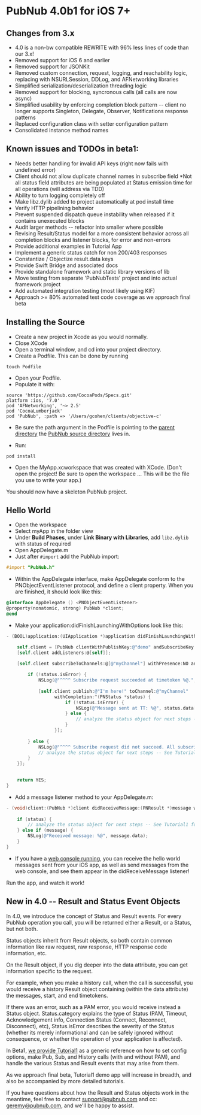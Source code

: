 # PubNub 4.0b1 for iOS 7+

## Changes from 3.x
* 4.0 is a non-bw compatible REWRITE with 96% less lines of code than our 3.x!
* Removed support for iOS 6 and earlier
* Removed support for JSONKit
* Removed custom connection, request, logging, and reachability logic, replacing with NSURLSession, DDLog, and AFNetworking libraries
* Simplified serialization/deserialization threading logic
* Removed support for blocking, syncronous calls (all calls are now async)
* Simplified usability by enforcing completion block pattern -- client no longer supports Singleton, Delegate, Observer, Notifications response patterns
* Replaced configuration class with setter configuration pattern
* Consolidated instance method names
 
## Known issues and TODOs in beta1:

* Needs better handling for invalid API keys (right now fails with undefined error)
* Client should not allow duplicate channel names in subscribe field
*Not all status field attributes are being populated at Status emission time for all operations (will address via TDD)
* Ability to turn logging completely off
* Make libz.dylib added to project automatically at pod install time
* Verify HTTP pipelining behavior
* Prevent suspended dispatch queue instability when released if it contains unexecuted blocks
* Audit larger methods -- refactor into smaller where possible
* Revising Result/Status model for a more consistent behavior across all completion blocks and listener blocks, for error and non-errors
* Provide additional examples in Tutorial App
* Implement a generic status catch for non 200/403 responses
* Constantize / Objectize result.data keys
* Provide Swift Bridge and associated docs
* Provide standalone framework and static library versions of lib
* Move testing from separate 'PubNubTests' project and into actual framework project
* Add automated integration testing (most likely using KIF)
* Approach >= 80% automated test code coverage as we approach final beta

## Installing the Source

* Create a new project in Xcode as you would normally.
* Close XCode
* Open a terminal window, and cd into your project directory.
* Create a Podfile. This can be done by running
```
touch Podfile
```

* Open your Podfile.
* Populate it with:

```
source 'https://github.com/CocoaPods/Specs.git'
platform :ios, '7.0'
pod 'AFNetworking', '~> 2.5'
pod 'CocoaLumberjack'
pod 'PubNub', :path => '/Users/gcohen/clients/objective-c'
```

* Be sure the path argument in the Podfile is pointing to the [parent directory](https://github.com/pubnub/objective-c/tree/4.0b1) the [PubNub source directory](https://github.com/pubnub/objective-c/tree/4.0b1/PubNub) lives in.

* Run:
 ```
 pod install
 ```

* Open the MyApp.xcworkspace that was created with XCode. (Don't open the project! Be sure to open the workspace ... This will be the file you use to write your app.)

You should now have a skeleton PubNub project.

## Hello World

* Open the workspace
* Select myApp in the folder view
* Under **Build Phases**, under **Link Binary with Libraries**, add ```libz.dylib``` with status of required
* Open AppDelegate.m
* Just after ```#import``` add the PubNub import:
 
```objective-c
#import "PubNub.h"
```
* Within the AppDelegate interface, make AppDelegate conform to the PNObjectEventListener protocol, and define a client property. When you are finished, it should look like this:

```objective-c
@interface AppDelegate () <PNObjectEventListener>
@property(nonatomic, strong) PubNub *client;
@end
```

* Make your application:didFinishLaunchingWithOptions look like this:

```objective-c
- (BOOL)application:(UIApplication *)application didFinishLaunchingWithOptions:(NSDictionary *)launchOptions {

    self.client = [PubNub clientWithPublishKey:@"demo" andSubscribeKey:@"demo"];
    [self.client addListeners:@[self]];

    [self.client subscribeToChannels:@[@"myChannel"] withPresence:NO andCompletion:^(PNStatus *status) {
        
        if (!status.isError) {
            NSLog(@"^^^^ Subscribe request succeeded at timetoken %@.", status.currentTimetoken);
            
            [self.client publish:@"I'm here!" toChannel:@"myChannel"
                  withCompletion:^(PNStatus *status) {
                      if (!status.isError) {
                          NSLog(@"Message sent at TT: %@", status.data[@"tt"]);
                      } else {
                          // analyze the status object for next steps -- See Tutorial1 for in-depth examples
                      }
                  }];
            
        } else {
            NSLog(@"^^^^ Subscribe request did not succeed. All subscribe operations will autoretry when possible.");
            // analyze the status object for next steps -- See Tutorial1 for in-depth examples
        }
    }];
    

    return YES;
}
```

* Add a message listener method to your AppDelegate.m:

```objective-c
- (void)client:(PubNub *)client didReceiveMessage:(PNResult *)message withStatus:(PNStatus *)status {
    
    if (status) {
        // analyze the status object for next steps -- See Tutorial1 for in-depth examples
    } else if (message) {
        NSLog(@"Received message: %@", message.data);
    }
}
```

* If you have a [web console running](http://www.pubnub.com/console/?channel=myChannel&origin=d.pubnub.com&sub=demo&pub=demo), you can receive the hello world messages sent from your iOS app, as well as send messages from the web console, and see them appear in the didReceiveMessage listener!

Run the app, and watch it work!

## New in 4.0 -- Result and Status Event Objects

In 4.0, we introduce the concept of Status and Result events. For every PubNub operation you call, you will be returned either a Result, or a Status, but not both.

Status objects inherit from Result objects, so both contain common information like raw request, raw response, HTTP response code information, etc.

On the Result object, if you dig deeper into the data attribute, you can get information specific to the request. 

For example, when you make a history call, when the call is successful, you would receive a history Result object containing (within the data attribute) the messages, start, and end timetokens. 

If there was an error, such as a PAM error, you would receive instead a Status object. Status.category explains the type of Status (PAM, Timeout, Acknowledgement info, Connection Status (Connect, Reconnect, Disconnect), etc), Status.isError describes the severity of the Status (whether its merely informational and can be safely ignored without consequence, or whether the operation of your  application is affected).

In Beta1, [we provide Tutorial1](https://github.com/pubnub/objective-c/tree/4.0/demo/iOS/Tutorial1) as a generic reference on how to set config options, make Pub, Sub, and History calls (with and without PAM), and handle the various Status and Result events that may arise from them.  

As we approach final beta, Tutorial1 demo app will increase in breadth, and also be accompanied by more detailed tutorials. 

If you have questions about how the Result and Status objects work in the meantime, feel free to contact support@pubnub.com and cc: geremy@pubnub.com, and we'll be happy to assist.
